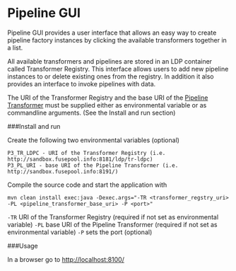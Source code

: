 Pipeline GUI
===============

Pipeline GUI provides a user interface that allows an easy way to create pipeline factory instances by clicking the available transformers together in a list.

All available transformers and pipelines are stored in an LDP container called Transformer Registry. This interface allows users to add new pipeline instances to or delete existing ones from the registry. In addition it also provides an interface to invoke pipelines with data.

The URI of the Transformer Registry and the base URI of the [Pipeline Transformer](https://github.com/fusepoolP3/p3-pipeline-transformer) must be supplied either as environmental variable or as commandline arguments. (See the Install and run section)

###Install and run

Create the following two environmental variables (optional)

    P3_TR_LDPC - URI of the Transformer Registry (i.e. http://sandbox.fusepool.info:8181/ldp/tr-ldpc)
    P3_PL_URI - base URI of the Pipeline Transformer (i.e. http://sandbox.fusepool.info:8191/)
    
Compile the source code and start the application with

    mvn clean install exec:java -Dexec.args="-TR <transformer_regstry_uri> -PL <pipeline_transformer_base_uri> -P <port>"

`-TR` URI of the Transformer Registry (required if not set as environmental variable)
`-PL` base URI of the Pipeline Transformer (required if not set as environmental variable)
`-P` sets the port (optional)

###Usage

In a browser go to [http://localhost:8100/](http://localhost:8100/)
